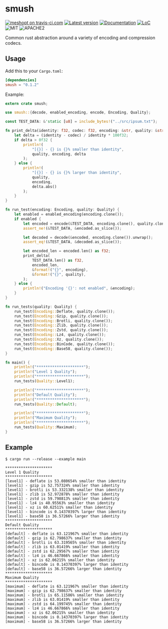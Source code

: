 # smush

[![meshopt on travis-ci.com](https://travis-ci.com/gwihlidal/smush-rs.svg?branch=master)](https://travis-ci.com/gwihlidal/smush-rs)
[![Latest version](https://img.shields.io/crates/v/smush.svg)](https://crates.io/crates/smush)
[![Documentation](https://docs.rs/smush/badge.svg)](https://docs.rs/smush)
[![LoC](https://tokei.rs/b1/github/gwihlidal/smush)](https://github.com/gwihlidal/smush)
![MIT](https://img.shields.io/badge/license-MIT-blue.svg)
![APACHE2](https://img.shields.io/badge/license-APACHE2-blue.svg)

Common rust abstraction around a variety of encoding and compression codecs.

## Usage

Add this to your `Cargo.toml`:

```toml
[dependencies]
smush = "0.1.2"
```

Example:

```rust
extern crate smush;

use smush::{decode, enabled_encoding, encode, Encoding, Quality};

const TEST_DATA: &'static [u8] = include_bytes!("../src/ipsum.txt");

fn print_delta(identity: f32, codec: f32, encoding: &str, quality: &str) {
    let delta = (identity - codec) / identity * 100f32;
    if delta > 0f32 {
        println!(
            "[{}] - {} is {}% smaller than identity",
            quality, encoding, delta
        );
    } else {
        println!(
            "[{}] - {} is {}% larger than identity",
            quality,
            encoding,
            delta.abs()
        );
    }
}

fn run_test(encoding: Encoding, quality: Quality) {
    let enabled = enabled_encoding(encoding.clone());
    if enabled {
        let encoded = encode(&TEST_DATA, encoding.clone(), quality.clone()).unwrap();
        assert_ne!(&TEST_DATA, &encoded.as_slice());

        let decoded = decode(&encoded, encoding.clone()).unwrap();
        assert_eq!(&TEST_DATA, &decoded.as_slice());

        let encoded_len = encoded.len() as f32;
        print_delta(
            TEST_DATA.len() as f32,
            encoded_len,
            &format!("{}", encoding),
            &format!("{}", quality),
        );
    } else {
        println!("Encoding '{}': not enabled", &encoding);
    }
}

fn run_tests(quality: Quality) {
    run_test(Encoding::Deflate, quality.clone());
    run_test(Encoding::Gzip, quality.clone());
    run_test(Encoding::Brotli, quality.clone());
    run_test(Encoding::Zlib, quality.clone());
    run_test(Encoding::Zstd, quality.clone());
    run_test(Encoding::Lz4, quality.clone());
    run_test(Encoding::Xz, quality.clone());
    run_test(Encoding::BinCode, quality.clone());
    run_test(Encoding::Base58, quality.clone());
}

fn main() {
    println!("*********************");
    println!("Level 1 Quality");
    println!("*********************");
    run_tests(Quality::Level1);

    println!("*********************");
    println!("Default Quality");
    println!("*********************");
    run_tests(Quality::Default);

    println!("*********************");
    println!("Maximum Quality");
    println!("*********************");
    run_tests(Quality::Maximum);
}
```

## Example

```shell
$ cargo run --release --example main

*********************
Level 1 Quality
*********************
[level1] - deflate is 53.080654% smaller than identity
[level1] - gzip is 52.757324% smaller than identity
[level1] - brotli is 53.332138% smaller than identity
[level1] - zlib is 52.972878% smaller than identity
[level1] - zstd is 59.798813% smaller than identity
[level1] - lz4 is 40.95563% smaller than identity
[level1] - xz is 60.62511% smaller than identity
[level1] - bincode is 0.14370397% larger than identity
[level1] - base58 is 36.57266% larger than identity
*********************
Default Quality
*********************
[default] - deflate is 63.121967% smaller than identity
[default] - gzip is 62.798637% smaller than identity
[default] - brotli is 63.319565% smaller than identity
[default] - zlib is 63.01419% smaller than identity
[default] - zstd is 62.29567% smaller than identity
[default] - lz4 is 46.667866% smaller than identity
[default] - xz is 62.06215% smaller than identity
[default] - bincode is 0.14370397% larger than identity
[default] - base58 is 36.57266% larger than identity
*********************
Maximum Quality
*********************
[maximum] - deflate is 63.121967% smaller than identity
[maximum] - gzip is 62.798637% smaller than identity
[maximum] - brotli is 65.11586% smaller than identity
[maximum] - zlib is 63.01419% smaller than identity
[maximum] - zstd is 64.199745% smaller than identity
[maximum] - lz4 is 46.667866% smaller than identity
[maximum] - xz is 62.06215% smaller than identity
[maximum] - bincode is 0.14370397% larger than identity
[maximum] - base58 is 36.57266% larger than identity
```
